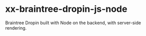 # xx-braintree-dropin-js-node
Braintree Dropin built with Node on the backend, with server-side rendering.

